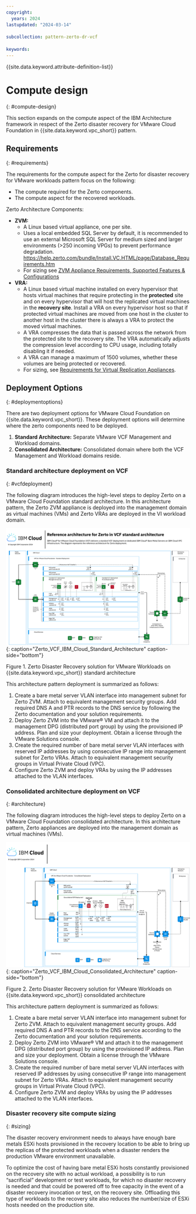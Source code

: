 ```yaml
---
copyright:
  years: 2024
lastupdated: "2024-03-14"

subcollection: pattern-zerto-dr-vcf

keywords:
---
```

{{site.data.keyword.attribute-definition-list}}

# Compute design
{: #compute-design}

This section expands on the compute aspect of the IBM Architecture framework in respect of the Zerto disaster recovery for VMware Cloud Foundation in {{site.data.keyword.vpc_short}} pattern.

## Requirements
{: #requirements}

The requirements for the compute aspect for the Zerto for disaster recovery for VMware workloads pattern focus on the following:

- The compute required for the Zerto components.
- The compute aspect for the recovered workloads.

Zerto Architecture Components:

- **ZVM:**
   - A Linux based virtual appliance, one per site.
   - Uses a local embedded SQL Server by default, it is recommended to use an external Microsoft SQL Server for medium sized and larger environments (\>250 incoming VPGs) to prevent performance degradation. https://help.zerto.com/bundle/Install.VC.HTML/page/Database_Requirements.htm
   - For sizing see [ZVM Appliance Requirements, Supported Features &amp; Configurations](https://help.zerto.com/bundle/Linux.ZVM.HTML.10.0_U3/page/Book_in_Portal_-_Prerequisite_for_ZVM_Linux.htm)
- **VRA:**
   - A Linux based virtual machine installed on every hypervisor that hosts virtual machines that require protecting in the **protected** site and on every hypervisor that will host the replicated virtual machines in the **recovery site**. Install a VRA on every hypervisor host so that if protected virtual machines are moved from one host in the cluster to another host in the cluster there is always a VRA to protect the moved virtual machines.
   - A VRA compresses the data that is passed across the network from the protected site to the recovery site. The VRA automatically adjusts the compression level according to CPU usage, including totally disabling it if needed.
   - A VRA can manage a maximum of 1500 volumes, whether these volumes are being protected or recovered.
   - For sizing, see [Requirements for Virtual Replication Appliances](https://help.zerto.com/bundle/Prereq.VC.HTML.90/page/Requirements_for_Virtual_Replication_Appliances.htm).

## Deployment Options
{: #deploymentoptions}

There are two deployment options for VMware Cloud Foundation on {{site.data.keyword.vpc_short}}. These deployment options will determine where the zerto components need to be deployed.

1. **Standard Architecture:** Separate VMware VCF Management and Workload domains.
2. **Consolidated Architecture:** Consolidated domain where both the VCF Management and Workload domains reside.

### Standard architecture deployment on VCF
{: #vcfdeployment}

The following diagram introduces the high-level steps to deploy Zerto on a VMware Cloud Foundation standard architecture. In this architecture pattern, the Zerto ZVM appliance is deployed into the management domain as virtual machines (VMs) and Zerto VRAs are deployed in the VI workload domain.

![Zerto_VCF_IBM_Cloud_Standard_Architecture](image/Zerto-Architecture-Standard.svg){: caption="Zerto_VCF_IBM_Cloud_Standard_Architecture" caption-side="bottom"}

Figure 1. Zerto Disaster Recovery solution for VMware Workloads on {{site.data.keyword.vpc_short}} standard architecture

This architecture pattern deployment is summarized as follows:

1. Create a bare metal server VLAN interface into management subnet for Zerto ZVM. Attach to equivalent management security groups. Add required DNS A and PTR records to the DNS service by following the Zerto documentation and your solution requirements.
2. Deploy Zerto ZVM into the VMware® VM and attach it to the management DPG (distributed port group) by using the provisioned IP address. Plan and size your deployment. Obtain a license through the VMware Solutions console.
3. Create the required number of bare metal server VLAN interfaces with reserved IP addresses by using consecutive IP range into management subnet for Zerto VRAs. Attach to equivalent management security groups in Virtual Private Cloud (VPC).
4. Configure Zerto ZVM and deploy VRAs by using the IP addresses attached to the VLAN interfaces.

### Consolidated architecture deployment on VCF
{: #architecture}

The following diagram introduces the high-level steps to deploy Zerto on a VMware Cloud Foundation consolidated architecture. In this architecture pattern, Zerto appliances are deployed into the management domain as virtual machines (VMs).

![Zerto_VCF_IBM_Cloud_Consolidated_Architecture](image/Zerto-Architecture-Consolidated.svg){: caption="Zerto_VCF_IBM_Cloud_Consolidated_Architecture" caption-side="bottom"}

Figure 2. Zerto Disaster Recovery solution for VMware Workloads on {{site.data.keyword.vpc_short}} consolidated architecture

This architecture pattern deployment is summarized as follows:

1. Create a bare metal server VLAN interface into management subnet for Zerto ZVM. Attach to equivalent management security groups. Add required DNS A and PTR records to the DNS service according to the Zerto documentation and your solution requirements.
2. Deploy Zerto ZVM into VMware® VM and attach it to the management DPG (distributed port group) by using the provisioned IP address. Plan and size your deployment. Obtain a license through the VMware Solutions console.
3. Create the required number of bare metal server VLAN interfaces with reserved IP addresses by using consecutive IP range into management subnet for Zerto VRAs. Attach to equivalent management security groups in Virtual Private Cloud (VPC).
4. Configure Zerto ZVM and deploy VRAs by using the IP addresses attached to the VLAN interfaces.

### Disaster recovery site compute sizing
{: #sizing}

The disaster recovery environment needs to always have enough bare metals ESXi hosts provisioned in the recovery location to be able to bring up the replicas of the protected workloads when a disaster renders the production VMware environment unavailable.

To optimize the cost of having bare metal ESXi hosts constantly provisioned on the recovery site with no actual workload, a possibility is to run “sacrificial” development or test workloads, for which no disaster recovery is needed and that could be powered off to free capacity in the event of a disaster recovery invocation or test, on the recovery site. Offloading this type of workloads to the recovery site also reduces the number/size of ESXi hosts needed on the production site.
